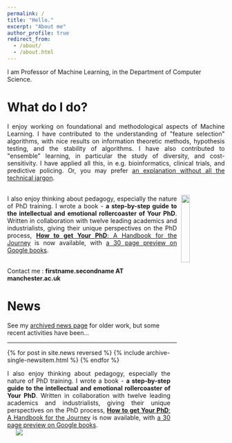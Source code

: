 ```yaml
---
permalink: /
title: "Hello."
excerpt: "About me"
author_profile: true
redirect_from: 
  - /about/
  - /about.html
---
```


I am Professor of Machine Learning, in the Department of Computer Science.<br>

What do I do?
======
<div style="text-align: justify;">
I enjoy working on foundational and methodological aspects of Machine Learning.
I have contributed to the understanding of "feature selection" algorithms, with nice results on information theoretic methods, hypothesis testing, and the stability of algorithms.
I have also contributed to "ensemble" learning, in particular the study of diversity, and cost-sensitivity.
I have applied all this, in e.g. bioinformatics, clinical trials, and predictive policing.
Or, you may prefer <a href="{{ base_path }}/nojargon">an explanation without all the technical jargon</a>.<br><br>
</div>

<img width=20% src="https://cdn.waterstones.com/bookjackets/large/9780/1988/9780198866923.jpg"
     style="min-width:2cm; align: center; vertical-align: middle; min-width:2cm; float: right;padding-left: 10px; padding-bottom: 10px;" />

<p style="vertical-align: top; text-align: justify;">
I also enjoy thinking about pedagogy, especially the nature of PhD training.
I wrote a book - <b>a step-by-step guide to the intellectual and emotional rollercoaster of Your PhD</b>.
Written in collaboration with twelve leading academics and industrialists, giving their unique perspectives on the PhD process, <a href="https://www.amazon.co.uk/dp/0198866925/"><b>How to get Your PhD</b>: A Handbook for the Journey</a> is now available, with <a href="http://bit.ly/2ZXNc2y">a 30 page preview on Google books</a>.  
</p>

<br>Contact me : <b>firstname.secondname AT manchester.ac.uk</b><br>

News
===

See my <a href="{{ base_path }}/newsarchive">archived news page</a> for older work, but some recent activities have been...

<hr>

{% for post in site.news reversed %}
  {% include archive-single-newsitem.html %}
{% endfor %}





<div style="width:75%;display:inline-block;vertical-align: top;text-align: justify;">
  I also enjoy thinking about pedagogy, especially the nature of PhD training.
  I wrote a book - <b>a step-by-step guide to the intellectual and emotional rollercoaster of Your PhD</b>.
  Written in collaboration with twelve leading academics and industrialists, giving their unique perspectives on the PhD process, <a href="https://www.amazon.co.uk/dp/0198866925/"><b>How to get Your PhD</b>: A Handbook for the Journey</a> is now available, with <a href="http://bit.ly/2ZXNc2y">a 30 page preview on Google books</a>.  
</div>
<div style="padding-left:20px;width:25%;display:inline-block; min-width:2cm; align: center;vertical-align: middle;">
   <a href="https://www.amazon.co.uk/dp/0198866925/">
     <img src="https://cdn.waterstones.com/bookjackets/large/9780/1988/9780198866923.jpg" style="" />
  </a>
</div>

